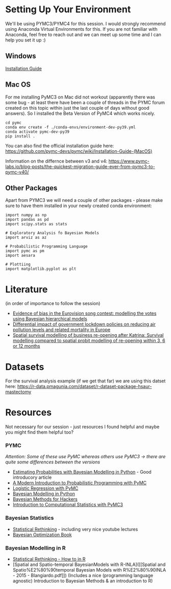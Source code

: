 # Setting Up Your Environment

We'll be using PYMC3/PYMC4 for this session. I would strongly recommend using Anaconda Virtual Environments for this.
If you are not familiar with Anaconda, feel free to reach out and we can meet up some time and I can help you set it up :)


## Windows

[Installation Guide](https://github.com/pymc-devs/pymc/wiki/Installation-Guide-%28Windows%29)

## Mac OS

For me installing PyMC3 on Mac did not workout (apparently there was some bug - at least there have been a couple of threads in the PYMC forum created on this topic within just the last couple of days without good answers).
So I installed the Beta Version of PyMC4 which works nicely.
```git clone https://github.com/pymc-devs/pymc.git
cd pymc
conda env create -f ./conda-envs/environment-dev-py39.yml
conda activate pymc-dev-py39
pip install .
```

You can also find the official installation guide here:
https://github.com/pymc-devs/pymc/wiki/Installation-Guide-(MacOS)


Information on the differnce between v3 and v4:
https://www.pymc-labs.io/blog-posts/the-quickest-migration-guide-ever-from-pymc3-to-pymc-v40/

## Other Packages

Apart from PYMC3 we will need a couple of other packages - please make sure to have them installed in your newly created conda environment:

```
import numpy as np
import pandas as pd
import scipy.stats as stats

# Exploratory Analysis fo Bayesian Models
import arviz as az

# Probabilistic Programming Language
import pymc as pm
import aesara

# Plottiing
import matplotlib.pyplot as plt
```

# Literature
(in order of importance to follow the session)

- [Evidence of bias in the Eurovision song contest: modelling the votes using Bayesian hierarchical models](https://www.tandfonline.com/doi/pdf/10.1080/02664763.2014.909792?needAccess=true)
- [Differential impact of government lockdown policies on reducing air pollution levels and related mortality in Europe](https://www.nature.com/articles/s41598-021-04277-6)
- [Spatial survival modelling of business re-opening after Katrina: Survival modelling compared to spatial probit modelling of re-opening within 3, 6 or 12 months](https://journals.sagepub.com/doi/pdf/10.1177/1471082X20967158)



# Datasets

For the survival analysis example (if we get that far) we are using this datset here:
https://r-data.pmagunia.com/dataset/r-dataset-package-hsaur-mastectomy


# Resources
Not necessary for our session - just resources I found helpful and maybe you might find them helpful too?

### PYMC
*Attention: Some of these use PyMC whereas others use PyMC3 -> there are quite some differences between the versions*
- [Estimating Probabilities with Bayesian Modelling in Python](https://towardsdatascience.com/estimating-probabilities-with-bayesian-modeling-in-python-7144be007815) - Good introducory article
- [A Modern Introduction to Probabilistic Programming with PyMC](https://austinrochford.com/posts/intro-prob-prog-pymc.html#A-Bayesian-analysis-of-Lego-set-prices)
- [Logistic Regression with PyMC](https://docs.pymc.io/en/v3/pymc-examples/examples/generalized_linear_models/GLM-logistic.html)
- [Bayesian Modelling in Python](https://bayesiancomputationbook.com/welcome.html?utm_campaign=Data_Elixir&utm_source=Data_Elixir_370)
-  [Bayesian Methods for Hackers](https://github.com/CamDavidsonPilon/Probabilistic-Programming-and-Bayesian-Methods-for-Hackers)
- [Introduction to Computational Statistics with PyMC3](https://sjster.github.io/introduction_to_computational_statistics/docs/Production/PyMC3.html)

### Bayesian Statistics
- [Statistical Rethinking](https://github.com/rmcelreath/stat_rethinking_2022?utm_campaign=Data_Elixir&utm_source=Data_Elixir_370#statistical-rethinking-2022-edition) - including very nice youtube lectures
- [Bayesian Optimization Book](https://bayesoptbook.com//?utm_source=hackernewsletter&utm_medium=email&utm_term=books)

### Bayesian Modelling in R
- [Statistical Rethinking - How to in R](https://bookdown.org/content/4857/small-worlds-and-large-worlds.html#building-a-model)
- [Spatial and Spatio-temporal BayesianModels with R-INLA]([[Spatial and Spatio%E2%80%90temporal Bayesian Models with R%E2%80%90INLA - 2015 - Blangiardo.pdf]]) (Includes a nice (programming language agnostic) Introduction to Bayesian Methods & an introduction to R)
